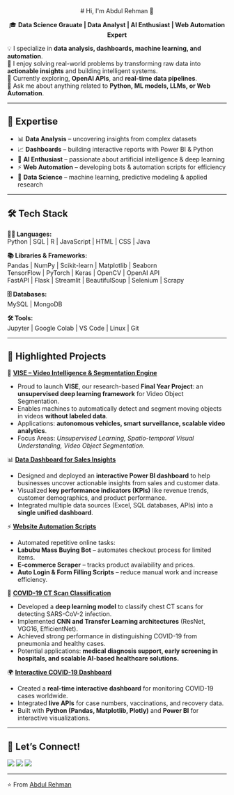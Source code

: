 <div align="center">
# Hi, I'm Abdul Rehman 👋    

🎓 **Data Science Grauate | Data Analyst | AI Enthusiast | Web Automation Expert**  

</div>

💡 I specialize in **data analysis, dashboards, machine learning, and automation**.  
🚀 I enjoy solving real-world problems by transforming raw data into **actionable insights** and building intelligent systems.  
🌱 Currently exploring, **OpenAI APIs**, and **real-time data pipelines**.  
💬 Ask me about anything related to **Python, ML models, LLMs, or Web Automation**.

---

## 🎯 Expertise  

- 📊 **Data Analysis** – uncovering insights from complex datasets  
- 📈 **Dashboards** – building interactive reports with Power BI & Python  
- 🤖 **AI Enthusiast** – passionate about artificial intelligence & deep learning  
- ⚡ **Web Automation** – developing bots & automation scripts for efficiency  
- 🧠 **Data Science** – machine learning, predictive modeling & applied research  

---

## 🛠️ Tech Stack  

**👨‍💻 Languages:**  
Python | SQL | R | JavaScript | HTML | CSS | Java  

**📚 Libraries & Frameworks:**  
Pandas | NumPy | Scikit-learn | Matplotlib | Seaborn  
TensorFlow | PyTorch | Keras | OpenCV | OpenAI API  
FastAPI | Flask | Streamlit | BeautifulSoup | Selenium | Scrapy  

**🗄️ Databases:**  
 MySQL | MongoDB  

**🛠️ Tools:**  
 Jupyter | Google Colab | VS Code | Linux | Git   

---

## 🌟 Highlighted Projects  

🚀 **[VISE – Video Intelligence & Segmentation Engine](#)**  
- Proud to launch **VISE**, our research-based **Final Year Project**: an **unsupervised deep learning framework** for Video Object Segmentation.  
- Enables machines to automatically detect and segment moving objects in videos **without labeled data**.  
- Applications: **autonomous vehicles, smart surveillance, scalable video analytics**.  
- Focus Areas: *Unsupervised Learning, Spatio-temporal Visual Understanding, Video Object Segmentation.*  

📊 **[Data Dashboard for Sales Insights](#)**  
- Designed and deployed an **interactive Power BI dashboard** to help businesses uncover actionable insights from sales and customer data.  
- Visualized **key performance indicators (KPIs)** like revenue trends, customer demographics, and product performance.  
- Integrated multiple data sources (Excel, SQL databases, APIs) into a **single unified dashboard**.     

⚡ **[Website Automation Scripts](#)**  
- Automated repetitive online tasks:  
- **Labubu Mass Buying Bot** – automates checkout process for limited items.  
- **E-commerce Scraper** – tracks product availability and prices.  
- **Auto Login & Form Filling Scripts** – reduce manual work and increase efficiency.  

💉 **[COVID-19 CT Scan Classification](#)**  
- Developed a **deep learning model** to classify chest CT scans for detecting SARS-CoV-2 infection.  
- Implemented **CNN and Transfer Learning architectures** (ResNet, VGG16, EfficientNet).  
- Achieved strong performance in distinguishing COVID-19 from pneumonia and healthy cases.  
- Potential applications: **medical diagnosis support, early screening in hospitals, and scalable AI-based healthcare solutions.**    

🌍 **[Interactive COVID-19 Dashboard](#)**  
- Created a **real-time interactive dashboard** for monitoring COVID-19 cases worldwide.  
- Integrated **live APIs** for case numbers, vaccinations, and recovery data.  
- Built with **Python (Pandas, Matplotlib, Plotly)** and **Power BI** for interactive visualizations.   

---

## 🤝 Let’s Connect!  

<p align="left">
<a href="https://www.linkedin.com/in/abdulrehmaan/" target="_blank"><img src="https://img.shields.io/badge/LinkedIn-blue?style=for-the-badge&logo=linkedin" /></a>
<a href="mailto:abdulrehman11403@gmail.com"><img src="https://img.shields.io/badge/Email-D14836?style=for-the-badge&logo=gmail&logoColor=white" /></a>
<a href="https://github.com/byabdulrehmann" target="_blank"><img src="https://img.shields.io/badge/GitHub-100000?style=for-the-badge&logo=github&logoColor=white" /></a>
</p>

---


⭐ From [Abdul Rehman](https://github.com/byabdulrehmann)
